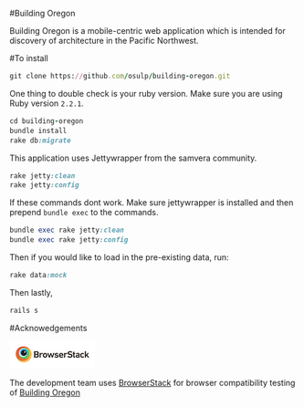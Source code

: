 #Building Oregon

Building Oregon is a mobile-centric web application which is intended for
discovery of architecture in the Pacific Northwest. 

#To install

```ruby
git clone https://github.com/osulp/building-oregon.git
```
One thing to double check is your ruby version. Make sure you are using Ruby
version `2.2.1`.
```ruby
cd building-oregon
bundle install
rake db:migrate
```
This application uses Jettywrapper from the samvera community.
```ruby
rake jetty:clean
rake jetty:config
```
If these commands dont work. Make sure jettywrapper is installed and then
prepend `bundle exec` to the commands.
```ruby 
bundle exec rake jetty:clean
bundle exec rake jetty:config
```
Then if you would like to load in the pre-existing data, run:
```ruby
rake data:mock
```
Then lastly,
```ruby
rails s
```

#Acknowedgements

![BrowserStack](/app/assets/images/browserstack-logo.jpg)

The development team uses <a href="http://browserstack.com" target="_blank">BrowserStack</a> for browser compatibility testing of <a href="http://buildingoregon.org" target="_blank">Building Oregon</a>
